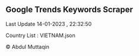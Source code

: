 

## Google Trends Keywords Scraper 
 
Last Update 14-01-2023 , 22:32:50

Country List :
VIETNAM.json



© Abdul Muttaqin 
